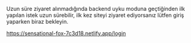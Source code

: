    Uzun süre ziyaret alınmadığında backend uyku moduna geçtiğinden ilk yapılan 
  istek uzun sürebilir, ilk kez siteyi ziyaret ediyorsanız lütfen giriş yaparken 
  biraz bekleyin.
  
   https://sensational-fox-7c3d18.netlify.app/login
